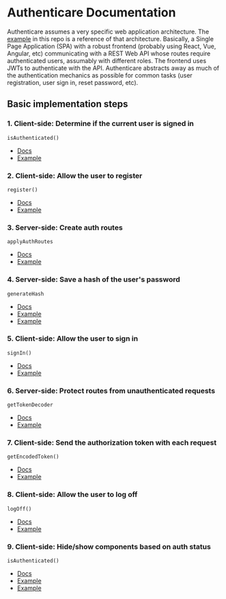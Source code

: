 # Authenticare Documentation

Authenticare assumes a very specific web application architecture. The [example](/example) in this repo is a reference of that architecture. Basically, a Single Page Application (SPA) with a robust frontend (probably using React, Vue, Angular, etc) communicating with a REST Web API whose routes require authenticated users, assumably with different roles. The frontend uses JWTs to authenticate with the API. Authenticare abstracts away as much of the authentication mechanics as possible for common tasks (user registration, user sign in, reset password, etc).

## Basic implementation steps

### 1. Client-side: Determine if the current user is signed in

  `isAuthenticated()`

  - [Docs](https://github.com/enspiral-dev-academy/authenticare/blob/main/docs/client/isAuthenticated.md)
  - [Example](https://github.com/enspiral-dev-academy/authenticare/blob/main/example/client/components/Authenticated.jsx)

### 2. Client-side: Allow the user to register

  `register()`

  - [Docs](https://github.com/enspiral-dev-academy/authenticare/blob/main/docs/client/register.md)
  - [Example](https://github.com/enspiral-dev-academy/authenticare/blob/main/example/client/components/Register.jsx)

### 3. Server-side: Create auth routes

  `applyAuthRoutes`

  - [Docs](https://github.com/enspiral-dev-academy/authenticare/blob/main/docs/server/applyAuthRoutes.md)
  - [Example](https://github.com/enspiral-dev-academy/authenticare/blob/main/example/server/routes/auth.js)

### 4. Server-side: Save a hash of the user's password

  `generateHash`

  - [Docs](https://github.com/enspiral-dev-academy/authenticare/blob/main/docs/server/generateHash.md)
  - [Example](https://github.com/enspiral-dev-academy/authenticare/blob/main/example/server/db/users.js)
  - [Example](https://github/com/enspiral-dev-academy/authenticare/blob/main/example/server/db/seeds/users.js)

### 5. Client-side: Allow the user to sign in

  `signIn()`

  - [Docs](https://github.com/enspiral-dev-academy/authenticare/blob/main/docs/client/signIn.md)
  - [Example](https://github.com/enspiral-dev-academy/authenticare/blob/main/example/client/components/Register.jsx)

### 6. Server-side: Protect routes from unauthenticated requests

  `getTokenDecoder`

  - [Docs](https://github.com/enspiral-dev-academy/authenticare/blob/main/docs/server/getTokenDecoder.md)
  - [Example](https://github.com/enspiral-dev-academy/authenticare/blob/main/example/server/routes/fruit.js)

### 7. Client-side: Send the authorization token with each request

  `getEncodedToken()`

  - [Docs](https://github.com/enspiral-dev-academy/authenticare/blob/main/docs/client/getEncodedToken.md)
  - [Example](https://github.com/enspiral-dev-academy/authenticare/blob/main/example/client/api.js)

### 8. Client-side: Allow the user to log off

  `logOff()`

  - [Docs](https://github.com/enspiral-dev-academy/authenticare/blob/main/docs/client/logOff.md)
  - [Example](https://github.com/enspiral-dev-academy/authenticare/blob/main/example/client/components/Nav.jsx)

### 9. Client-side: Hide/show components based on auth status

  `isAuthenticated()`

  - [Docs](https://github.com/enspiral-dev-academy/authenticare/blob/main/docs/client/isAuthenticated.md)
  - [Example](https://github.com/enspiral-dev-academy/authenticare/blob/main/example/client/components/Nav.jsx)
  - [Example](https://github.com/enspiral-dev-academy/authenticare/blob/main/example/client/components/Authenticated.jsx)

